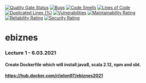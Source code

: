 [![Quality Gate Status](https://sonarcloud.io/api/project_badges/measure?project=pajelonek_ebiznes&metric=alert_status)](https://sonarcloud.io/dashboard?id=pajelonek_ebiznes)
[![Bugs](https://sonarcloud.io/api/project_badges/measure?project=pajelonek_ebiznes&metric=bugs)](https://sonarcloud.io/dashboard?id=pajelonek_ebiznes)
[![Code Smells](https://sonarcloud.io/api/project_badges/measure?project=pajelonek_ebiznes&metric=code_smells)](https://sonarcloud.io/dashboard?id=pajelonek_ebiznes)
[![Lines of Code](https://sonarcloud.io/api/project_badges/measure?project=pajelonek_ebiznes&metric=ncloc)](https://sonarcloud.io/dashboard?id=pajelonek_ebiznes)
[![Duplicated Lines (%)](https://sonarcloud.io/api/project_badges/measure?project=pajelonek_ebiznes&metric=duplicated_lines_density)](https://sonarcloud.io/dashboard?id=pajelonek_ebiznes)
[![Vulnerabilities](https://sonarcloud.io/api/project_badges/measure?project=pajelonek_ebiznes&metric=vulnerabilities)](https://sonarcloud.io/dashboard?id=pajelonek_ebiznes)
[![Maintainability Rating](https://sonarcloud.io/api/project_badges/measure?project=pajelonek_ebiznes&metric=sqale_rating)](https://sonarcloud.io/dashboard?id=pajelonek_ebiznes)
[![Reliability Rating](https://sonarcloud.io/api/project_badges/measure?project=pajelonek_ebiznes&metric=reliability_rating)](https://sonarcloud.io/dashboard?id=pajelonek_ebiznes)
[![Security Rating](https://sonarcloud.io/api/project_badges/measure?project=pajelonek_ebiznes&metric=security_rating)](https://sonarcloud.io/dashboard?id=pajelonek_ebiznes)





# ebiznes


### Lecture 1 - 6.03.2021
#### Create Dockerfile which will install java8, scala 2.12, npm and sbt.
#### https://hub.docker.com/r/jelon97/ebiznes2021
